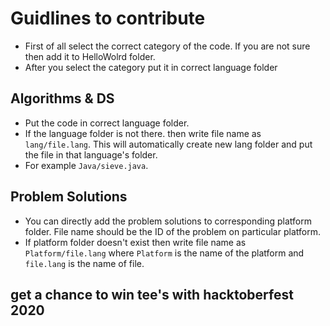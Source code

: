 # Guidlines to contribute
- First of all select the correct category of the code. If you are not sure then add it to HelloWolrd folder.
- After you select the category put it in correct language folder

## Algorithms & DS
- Put the code in correct language folder. 
- If the language folder is not there. then write file name as ```lang/file.lang```. This will automatically create new lang folder and put the file in that language's folder. 
- For example ```Java/sieve.java```.

## Problem Solutions
- You can directly add the problem solutions to corresponding platform folder. File name should be the ID of the problem on particular platform.
- If platform folder doesn't exist then write file name as ```Platform/file.lang``` where ```Platform``` is the name of the platform and ```file.lang``` is the name of file.
## get a chance to win tee's with **hacktoberfest 2020**
